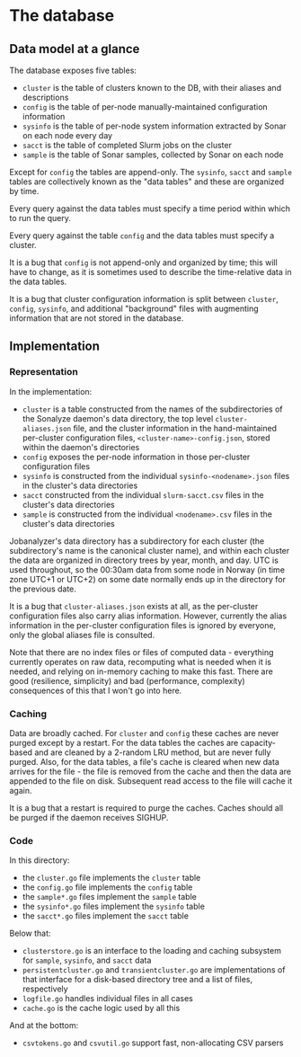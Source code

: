 # The database

## Data model at a glance

The database exposes five tables:

* `cluster` is the table of clusters known to the DB, with their aliases and descriptions
* `config` is the table of per-node manually-maintained configuration information
* `sysinfo` is the table of per-node system information extracted by Sonar on each node every day
* `sacct` is the table of completed Slurm jobs on the cluster
* `sample` is the table of Sonar samples, collected by Sonar on each node

Except for `config` the tables are append-only.  The `sysinfo`, `sacct` and `sample` tables are
collectively known as the "data tables" and these are organized by time.

Every query against the data tables must specify a time period within which to run the query.

Every query against the table `config` and the data tables must specify a cluster.

It is a bug that `config` is not append-only and organized by time; this will have to change, as it
is sometimes used to describe the time-relative data in the data tables.

It is a bug that cluster configuration information is split between `cluster`, `config`, `sysinfo`,
and additional "background" files with augmenting information that are not stored in the database.

## Implementation

### Representation

In the implementation:

* `cluster` is a table constructed from the names of the subdirectories of the Sonalyze daemon's
  data directory, the top level `cluster-aliases.json` file, and the cluster information in the
  hand-maintained per-cluster configuration files, `<cluster-name>-config.json`, stored within the
  daemon's directories
* `config` exposes the per-node information in those per-cluster configuration files
* `sysinfo` is constructed from the individual `sysinfo-<nodename>.json` files in the cluster's data
  directories
* `sacct` constructed from the individual `slurm-sacct.csv` files in the cluster's data directories
* `sample` is constructed from the individual `<nodename>.csv` files in the cluster's data
  directories

Jobanalyzer's data directory has a subdirectory for each cluster (the subdirectory's name is the
canonical cluster name), and within each cluster the data are organized in directory trees by year,
month, and day.  UTC is used throughout, so the 00:30am data from some node in Norway (in time zone
UTC+1 or UTC+2) on some date normally ends up in the directory for the previous date.

It is a bug that `cluster-aliases.json` exists at all, as the per-cluster configuration files also
carry alias information.  However, currently the alias information in the per-cluster configuration
files is ignored by everyone, only the global aliases file is consulted.

Note that there are no index files or files of computed data - everything currently operates on raw
data, recomputing what is needed when it is needed, and relying on in-memory caching to make this
fast.  There are good (resilience, simplicity) and bad (performance, complexity) consequences of
this that I won't go into here.

### Caching

Data are broadly cached.  For `cluster` and `config` these caches are never purged except by a
restart.  For the data tables the caches are capacity-based and are cleaned by a 2-random LRU
method, but are never fully purged.  Also, for the data tables, a file's cache is cleared when new
data arrives for the file - the file is removed from the cache and then the data are appended to the
file on disk.  Subsequent read access to the file will cache it again.

It is a bug that a restart is required to purge the caches.  Caches should all be purged if the
daemon receives SIGHUP.

### Code

In this directory:

- the `cluster.go` file implements the `cluster` table
- the `config.go` file implements the `config` table
- the `sample*.go` files implement the `sample` table
- the `sysinfo*.go` files implement the `sysinfo` table
- the `sacct*.go` files implement the `sacct` table

Below that:

- `clusterstore.go` is an interface to the loading and caching subsystem for `sample`, `sysinfo`, and `sacct` data
- `persistentcluster.go` and `transientcluster.go` are implementations of that interface for a disk-based directory tree
  and a list of files, respectively
- `logfile.go` handles individual files in all cases
- `cache.go` is the cache logic used by all this

And at the bottom:

- `csvtokens.go` and `csvutil.go` support fast, non-allocating CSV parsers
